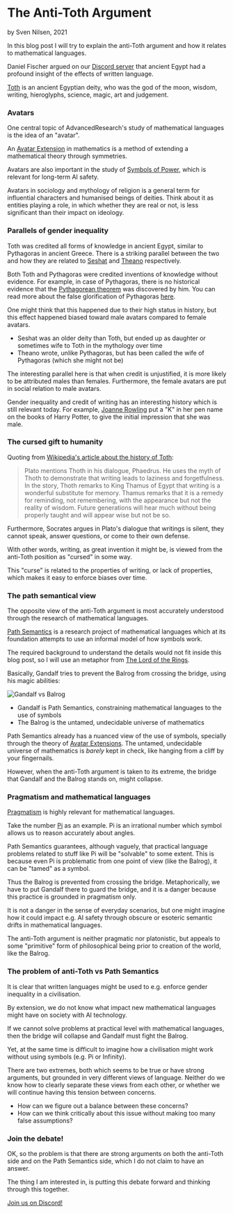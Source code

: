 # The Anti-Toth Argument
by Sven Nilsen, 2021

In this blog post I will try to explain the anti-Toth argument and how it relates to mathematical languages.

Daniel Fischer argued on our [Discord server](https://discord.gg/JkrhJJRBR2) that ancient Egypt had a profound insight of the effects of written language.

[Toth](https://en.wikipedia.org/wiki/Thoth) is an ancient Egyptian deity, who was the god of the moon, wisdom, writing, hieroglyphs, science, magic, art and judgement.

### Avatars

One central topic of AdvancedResearch's study of mathematical languages is the idea of an "avatar".

An [Avatar Extension](https://advancedresearch.github.io/avatar-extensions/summary.html) in mathematics is a method of extending a mathematical theory through symmetries.

Avatars are also important in the study of [Symbols of Power](https://github.com/advancedresearch/path_semantics/blob/master/ai-sequences.md#symbols-of-power),
which is relevant for long-term AI safety.

Avatars in sociology and mythology of religion is a general term for influential characters and humanised beings of deities.
Think about it as entities playing a role, in which whether they are real or not, is less significant than their impact on ideology.

### Parallels of gender inequality

Toth was credited all forms of knowledge in ancient Egypt, similar to Pythagoras in ancient Greece.
There is a striking parallel between the two and how they are related to [Seshat](https://en.wikipedia.org/wiki/Seshat) and [Theano](https://en.wikipedia.org/wiki/Theano_(philosopher)) respectively.

Both Toth and Pythagoras were credited inventions of knowledge without evidence.
For example, in case of Pythagoras, there is no historical evidence that the [Pythagorean theorem](https://en.wikipedia.org/wiki/Pythagorean_theorem#History) was discovered by him.
You can read more about the false glorification of Pythagoras [here](https://plato.stanford.edu/entries/pythagoras/).

One might think that this happened due to their high status in history,
but this effect happened biased toward male avatars compared to female avatars.

- Seshat was an older deity than Toth, but ended up as daughter or sometimes wife to Toth in the mythology over time
- Theano wrote, unlike Pythagoras, but has been called the wife of Pythagoras (which she might not be)

The interesting parallel here is that when credit is unjustified, it is more likely to be attributed males than females.
Furthermore, the female avatars are put in social relation to male avatars.

Gender inequality and credit of writing has an interesting history which is still relevant today.
For example, [Joanne Rowling](https://en.wikipedia.org/wiki/J._K._Rowling) put a "K" in her pen name on the books of Harry Potter,
to give the initial impression that she was male.

### The cursed gift to humanity

Quoting from [Wikipedia's article about the history of Toth](https://en.wikipedia.org/wiki/Thoth#History):

> Plato mentions Thoth in his dialogue, Phaedrus. He uses the myth of Thoth to demonstrate that writing leads to laziness and forgetfulness. In the story, Thoth remarks to King Thamus of Egypt that writing is a wonderful substitute for memory. Thamus remarks that it is a remedy for reminding, not remembering, with the appearance but not the reality of wisdom. Future generations will hear much without being properly taught and will appear wise but not be so. 

Furthermore, Socrates argues in Plato's dialogue that writings is silent, they cannot speak, answer questions, or come to their own defense.

With other words, writing, as great invention it might be, is viewed from the anti-Toth position as "cursed" in some way.

This "curse" is related to the properties of writing, or lack of properties, which makes it easy to enforce biases over time.

### The path semantical view

The opposite view of the anti-Toth argument is most accurately understood through the research of mathematical languages.

[Path Semantics](https://github.com/advancedresearch/path_semantics) is a research project of mathematical languages which at its foundation attempts to use an informal model of how symbols work.

The required background to understand the details would not fit inside this blog post, so I will use an metaphor from [The Lord of the Rings](https://en.wikipedia.org/wiki/The_Lord_of_the_Rings).

Basically, Gandalf tries to prevent the Balrog from crossing the bridge, using his magic abilities:

![Gandalf vs Balrog](https://external-content.duckduckgo.com/iu/?u=https%3A%2F%2Fi1.wp.com%2Fwww.theonering.net%2Ftorwp%2Fwp-content%2Fuploads%2F2014%2F08%2Flord-of-the-rings-020.jpg%3Ffit%3D984%252C552%26ssl%3D1&f=1&nofb=1)

- Gandalf is Path Semantics, constraining mathematical languages to the use of symbols
- The Balrog is the untamed, undecidable universe of mathematics

Path Semantics already has a nuanced view of the use of symbols, specially through the theory of [Avatar Extensions](https://advancedresearch.github.io/avatar-extensions/summary.html).
The untamed, undecidable universe of mathematics is *barely* kept in check, like hanging from a cliff by your fingernails.

However, when the anti-Toth argument is taken to its extreme, the bridge that Gandalf and the Balrog stands on, might collapse.

### Pragmatism and mathematical languages

[Pragmatism](https://plato.stanford.edu/entries/pragmatism/) is highly relevant for mathematical languages.

Take the number [Pi](https://en.wikipedia.org/wiki/Pi) as an example.
Pi is an irrational number which symbol allows us to reason accurately about angles.

Path Semantics guarantees, although vaguely, that practical language problems related to stuff like Pi will be "solvable" to some extent.
This is because even Pi is problematic from one point of view (like the Balrog), it can be "tamed" as a symbol.

Thus the Balrog is prevented from crossing the bridge.
Metaphorically, we have to put Gandalf there to guard the bridge,
and it is a danger because this practice is grounded in pragmatism only.

It is not a danger in the sense of everyday scenarios, but one might imagine how it could impact e.g. AI safety
through obscure or esoteric semantic drifts in mathematical languages.

The anti-Toth argument is neither pragmatic nor platonistic, but appeals to some "primitive" form of philosophical being prior to creation of the world, like the Balrog.

### The problem of anti-Toth vs Path Semantics

It is clear that written languages might be used to e.g. enforce gender inequality in a civilisation.

By extension, we do not know what impact new mathematical languages might have on society with AI technology.

If we cannot solve problems at practical level with mathematical languages,
then the bridge will collapse and Gandalf must fight the Balrog.

Yet, at the same time is difficult to imagine how a civilisation might work without using symbols (e.g. Pi or Infinity).

There are two extremes, both which seems to be true or have strong arguments, but grounded in very different views of language.
Neither do we know how to clearly separate these views from each other, or whether we will continue having this tension between concerns.

- How can we figure out a balance between these concerns?
- How can we think critically about this issue without making too many false assumptions?

### Join the debate!

OK, so the problem is that there are strong arguments on both the anti-Toth side and on the Path Semantics side,
which I do not claim to have an answer.

The thing I am interested in, is putting this debate forward and thinking through this together.

[Join us on Discord!](https://discord.gg/JkrhJJRBR2)
